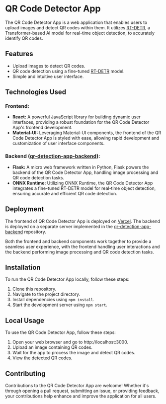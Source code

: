 # QR Code Detector App

The QR Code Detector App is a web application that enables users to upload images and detect QR codes within them. It utilizes [RT-DETR](https://github.com/lyuwenyu/RT-DETR), a Transformer-based AI model for real-time object detection, to accurately identify QR codes.

## Features

- Upload images to detect QR codes.
- QR code detection using a fine-tuned [RT-DETR](https://github.com/lyuwenyu/RT-DETR) model.
- Simple and intuitive user interface.

## Technologies Used

### Frontend:

- **React:** A powerful JavaScript library for building dynamic user interfaces, providing a robust foundation for the QR Code Detector App's frontend development.
- **Material-UI:** Leveraging Material-UI components, the frontend of the QR Code Detector App is styled with ease, allowing rapid development and customization of user interface components.

### Backend ([qr-detection-app-backend](https://github.com/correa-rafael/qr-detection-app-backend)):

- **Flask:** A micro web framework written in Python, Flask powers the backend of the QR Code Detector App, handling image processing and QR code detection tasks.
- **ONNX Runtime:** Utilizing ONNX Runtime, the QR Code Detector App integrates a fine-tuned RT-DETR model for real-time object detection, ensuring accurate and efficient QR code detection.

## Deployment

The frontend of QR Code Detector App is deployed on [Vercel](https://qr-detection-app.vercel.app/). The backend is deployed on a separate server implemented in the [qr-detection-app-backend](https://github.com/correa-rafael/qr-detection-app-backend) repository.

Both the frontend and backend components work together to provide a seamless user experience, with the frontend handling user interactions and the backend performing image processing and QR code detection tasks.

## Installation

To run the QR Code Detector App locally, follow these steps:

1. Clone this repository.
2. Navigate to the project directory.
3. Install dependencies using `npm install`.
4. Start the development server using `npm start`.

## Local Usage

To use the QR Code Detector App, follow these steps:

1. Open your web browser and go to http://localhost:3000.
2. Upload an image containing QR codes.
3. Wait for the app to process the image and detect QR codes.
4. View the detected QR codes.

## Contributing

Contributions to the QR Code Detector App are welcome! Whether it's through opening a pull request, submitting an issue, or providing feedback, your contributions help enhance and improve the application for all users.
